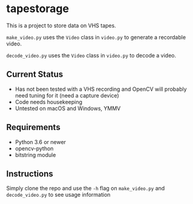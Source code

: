 # tapestorage
This is a project to store data on VHS tapes.

`make_video.py` uses the `Video` class in `video.py` to generate a recordable video.

`decode_video.py` uses the `Video` class in `video.py` to decode a video.


## Current Status
* Has not been tested with a VHS recording and OpenCV will probably need tuning for it (need a capture device)
* Code needs housekeeping
* Untested on macOS and Windows, YMMV

## Requirements
* Python 3.6 or newer
* opencv-python
* bitstring module

## Instructions
Simply clone the repo and use the `-h` flag on `make_video.py` and `decode_video.py` to see usage information

